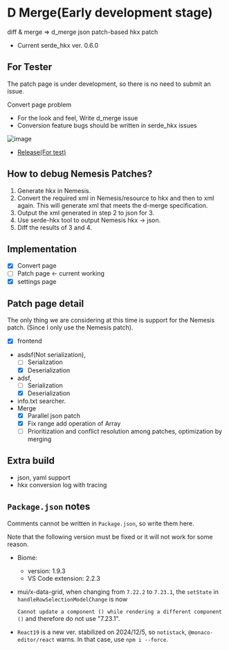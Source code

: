 # D Merge(Early development stage)

diff & merge => d_merge json patch-based hkx patch

- Current serde_hkx ver. 0.6.0

## For Tester

The patch page is under development, so there is no need to submit an issue.

Convert page problem

- For the look and feel, Write d_merge issue
- Conversion feature bugs should be written in serde_hkx issues

![image](https://github.com/user-attachments/assets/1b8f0a0b-8aa2-4bd3-9cba-f75a6ff9095d)

- [Release(For test)](https://github.com/SARDONYX-sard/d-merge/releases)

## How to debug Nemesis Patches?

1. Generate hkx in Nemesis.
2. Convert the required xml in Nemesis/resource to hkx and then to xml again.
   This will generate xml that meets the d-merge specification.
3. Output the xml generated in step 2 to json for 3.
4. Use serde-hkx tool to output Nemesis hkx → json.
5. Diff the results of 3 and 4.

## Implementation

- [x] Convert page
- [ ] Patch page <- current working
- [x] settings page

## Patch page detail

The only thing we are considering at this time is support for the Nemesis patch.
(Since I only use the Nemesis patch).

- [x] frontend
- asdsf(Not serialization),
  - [ ] Serialization
  - [x] Deserialization
- adsf,
  - [ ] Serialization
  - [x] Deserialization
- info.txt searcher.
- Merge
  - [x] Parallel json patch
  - [x] Fix range add operation of Array
  - [ ] Prioritization and conflict resolution among patches, optimization by
        merging

## Extra build

- json, yaml support
- hkx conversion log with tracing

## `Package.json` notes

Comments cannot be written in `Package.json`, so write them here.

Note that the following version must be fixed or it will not work for some
reason.

- Biome:
  - version: 1.9.3
  - VS Code extension: 2.2.3

- mui/x-data-grid, when changing from `7.22.2` to `7.23.1`, the `setState` in
  `handleRowSelectionModelChange` is now

  `Cannot update a component () while rendering a different component ()` and
  therefore do not use "7.23.1".

- `React19` is a new ver. stabilized on 2024/12/5, so `notistack`,
  `@monaco-editor/react` warns. In that case, use `npm i --force`.
